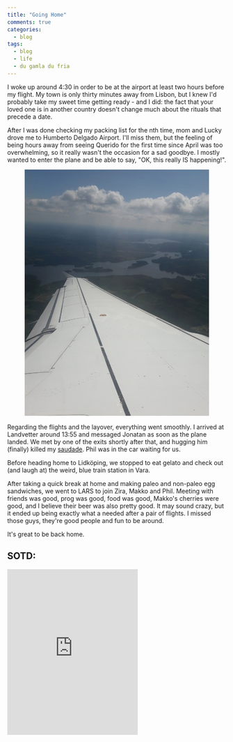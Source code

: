 ```yaml
---
title: "Going Home"
comments: true
categories:
  - blog
tags:
  - blog
  - life
  - du gamla du fria
---
```

I woke up around 4:30 in order to be at the airport at least two hours before my flight. My town is only thirty minutes away from Lisbon, but I knew I'd probably take my sweet time getting ready - and I did: the fact that your loved one is in another country doesn't change much about the rituals that precede a date. 

After I was done checking my packing list for the nth time, mom and Lucky drove me to Humberto Delgado Airport.  I'll miss them, but the feeling of being hours away from seeing Querido for the first time since April was too overwhelming, so it really wasn't the occasion for a sad goodbye. I mostly wanted to enter the plane and be able to say, "OK, this really IS happening!".

<figure class="third" >
  <a href="https://raw.githubusercontent.com/dotMargui/blog/master/assets/photos/20180721_plane.jpg">
    <img src="https://raw.githubusercontent.com/dotMargui/blog/master/assets/photos/20180721_plane.jpg"></a>
    </figure>



Regarding the flights and the layover, everything went smoothly. I arrived at Landvetter around 13:55 and messaged Jonatan as soon as the plane landed. We met by one of the exits shortly after that, and hugging him (finally) killed my [saudade](https://en.wikipedia.org/wiki/Saudade). Phil was in the car waiting for us. 

Before heading home to Lidköping,  we stopped to eat gelato and check out (and laugh at) the weird, blue train station in Vara. 

After taking a quick break at home and making paleo and non-paleo egg sandwiches, we went to LARS to join Zira, Makko and Phil. Meeting with friends was good, prog was good, food was good, Makko's cherries were good, and I believe their beer was also pretty good. It may sound crazy, but it ended up being exactly what a needed after a pair of flights. I missed those guys, they're good people and fun to be around. 

It's great to be back home. 

## SOTD:
<iframe src="https://open.spotify.com/embed/track/3ldebiJSf8sAlS5czkqDBp" width="300" height="380" frameborder="0" allowtransparency="true" allow="encrypted-media"></iframe>